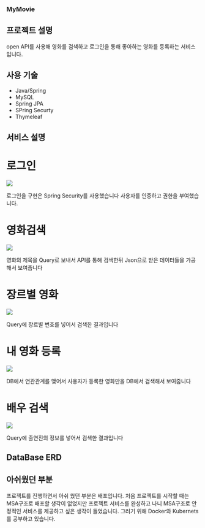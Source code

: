 ### MyMovie

## 프로젝트 설명
open API를 사용해 영화를 검색하고 로그인을 통해 좋아하는 영화를 등록하는 서비스입니다.

## 사용 기술
- Java/Spring
- MySQL
- Spring JPA
- SPring Securty
- Thymeleaf
## 서비스 설명

# 로그인
<img src ="https://github.com/stophyeon/MyMovie/assets/122667296/020771fe-4993-4256-a194-ebb91b7a9129">

로그인을 구현은 Spring Security를 사용했습니다 사용자를 인증하고 권한을 부여했습니다.

# 영화검색
<img src ="https://github.com/stophyeon/MyMovie/assets/122667296/63b871ee-0b6f-4d91-a5ac-7c916a3a756c">

영화의 제목을 Query로 보내서 API를 통해 검색한뒤 Json으로 받은 데이터들을 가공해서 보여줍니다

# 장르별 영화
<img src ="https://github.com/stophyeon/MyMovie/assets/122667296/642dbd54-cea2-47d6-9da7-a59888831e9c">

Query에 장르별 번호를 넣어서 검색한 결과입니다

# 내 영화 등록
<img src ="https://github.com/stophyeon/MyMovie/assets/122667296/e74f6c32-065f-44f8-9abe-327c70bee7cf">

DB에서 연관관계를 맺어서 사용자가 등록한 영화만을 DB에서 검색해서 보여줍니다 

# 배우 검색
<img src ="https://github.com/stophyeon/MyMovie/assets/122667296/4b2e8c49-e300-4f8f-8e4b-92a5d5fda2c8">

Query에 출연진의 정보를 넣어서 검색한 결과입니다

## DataBase ERD


## 아쉬웠던 부분
프로젝트를 진행하면서 아쉬 웠던 부분은 배포입니다. 처음 프로젝트를 시작할 때는 MSA구조로 배포할 생각이 없었지만
프로젝트 서비스를 완성하고 나니 MSA구조로 안정적인 서비스를 제공하고 싶은 생각이 들었습니다.
그러기 위해 Docker와 Kubernets를 공부하고 있습니다.
